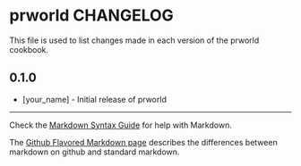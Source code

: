 prworld CHANGELOG
=================

This file is used to list changes made in each version of the prworld cookbook.

0.1.0
-----
- [your_name] - Initial release of prworld

- - -
Check the [Markdown Syntax Guide](http://daringfireball.net/projects/markdown/syntax) for help with Markdown.

The [Github Flavored Markdown page](http://github.github.com/github-flavored-markdown/) describes the differences between markdown on github and standard markdown.
